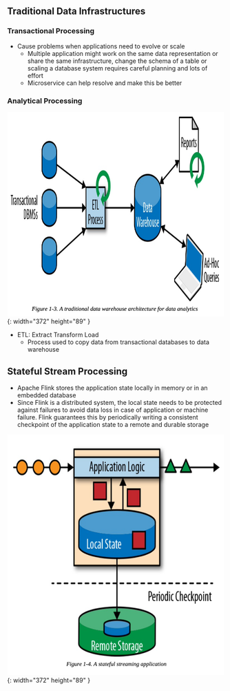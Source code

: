 ## Traditional Data Infrastructures

### Transactional Processing

- Cause problems when applications need to evolve or scale
  - Multiple application might work on the same data representation or share the same infrastructure, change the schema of a table or scaling a database system requires careful planning and lots of effort
  - Microservice can help resolve and make this be better

### Analytical Processing

![](./analytics_processing.png){: width="372" height="89" }

- ETL: Extract Transform Load
  - Process used to copy data from transactional databases to data warehouse

## Stateful Stream Processing

- Apache Flink stores the application state locally in memory or in an embedded database
- Since Flink is a distributed system, the local state needs to be protected against failures to avoid data loss in case of application or machine failure. Flink guarantees this by periodically writing a consistent checkpoint of the application state to a remote and durable storage

![](./flink_stage.png){: width="372" height="89" }